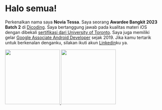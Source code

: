 # Halo semua! 
Perkenalkan nama saya **Novia Tessa**.
Saya seorang **Awardee Bangkit 2023 Batch 2** di [Dicoding](https://www.dicoding.com/).
Saya bertanggung jawab pada kualitas materi iOS dengan dibekali [sertifikasi dari University of Toronto](https://www.coursera.org/account/accomplishments/specialization/CLKJD8XBXJ3M).
Saya juga memiliki gelar [Google Associate Android Developer](https://www.credential.net/h5deoi5h) sejak 2019.
Jika kamu tertarik untuk berkenalan denganku, silakan ikuti akun [Linkedin](https://www.linkedin.com/in/novia-tessa-pasaribu-ab517b1bb/)ku ya.

<p align="left">
<a href="https://github.com/gilangadhan">
  <img height="180em" src="https://github-readme-stats-eight-theta.vercel.app/api?username=gilangadhan&show_icons=true&theme=algolia&include_all_commits=true&count_private=true"/>
  <img height="180em" src="https://github-readme-stats-eight-theta.vercel.app/api/top-langs/?username=gilangadhan&layout=compact&langs_count=8&theme=algolia"/>
</a>
</p>
